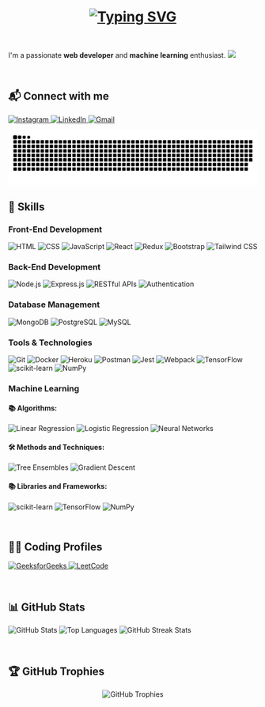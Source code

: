 <h1 align="center">
  <a href="https://git.io/typing-svg">
    <img src="https://readme-typing-svg.demolab.com?font=Arial&weight=700&size=44&duration=2500&pause=750&vCenter=true&width=600&height=70&color=FFFFFF&lines=Hello+%F0%9F%91%8B+I'm+Rakshith+Raj+G;నమస్కారం+%F0%9F%91%8B+నేను+రక్షిత్+రాజ్" alt="Typing SVG">
  </a>
</h1>


<br/>

 I'm a passionate <strong>web developer</strong> and <strong>machine learning</strong> enthusiast. 
<img src="https://media.giphy.com/media/YRMb6dd7zprS00JdGZ/giphy.gif" style="height:80px">

<br>

## 📬 Connect with me
<p>
  <a href="https://www.instagram.com/rakshith__raj/">
    <img src="https://img.shields.io/badge/-Instagram-E4405F?logo=instagram&logoColor=fff" alt="Instagram">
  </a>
  <a href="https://www.linkedin.com/in/rakshith-raj-b38936220/">
    <img src="https://img.shields.io/badge/-LinkedIn-0A66C2?logo=linkedin&logoColor=fff" alt="LinkedIn">
  </a>
  <a href="mailto:rakshith2002raj@gmail.com">
    <img src="https://img.shields.io/badge/-Gmail-D14836?logo=gmail&logoColor=fff" alt="Gmail">
  </a>
</p>

![snake gif](https://raw.githubusercontent.com/AswinPKumar01/AswinPKumar01/86b06c62c4957d614848c28d956db4dc80c131ca/github-snake-dark.svg)


## 💼 Skills

### Front-End Development
<p>
  <img src="https://img.shields.io/badge/-HTML-E34F26?logo=html5&logoColor=fff" alt="HTML">
  <img src="https://img.shields.io/badge/-CSS-1572B6?logo=css3&logoColor=fff" alt="CSS">
  <img src="https://img.shields.io/badge/-JavaScript-F7DF1E?logo=javascript&logoColor=000" alt="JavaScript">
  <img src="https://img.shields.io/badge/-React-61DAFB?logo=react&logoColor=000" alt="React">
  <img src="https://img.shields.io/badge/-Redux-764ABC?logo=redux&logoColor=fff" alt="Redux">
  <img src="https://img.shields.io/badge/-Bootstrap-7952B3?logo=bootstrap&logoColor=fff" alt="Bootstrap">
  <img src="https://img.shields.io/badge/-Tailwind_CSS-38B2AC?logo=tailwind-css&logoColor=fff" alt="Tailwind CSS">
</p>

### Back-End Development
<p>
  <img src="https://img.shields.io/badge/-Node.js-339933?logo=node.js&logoColor=fff" alt="Node.js">
  <img src="https://img.shields.io/badge/-Express.js-000?logo=express&logoColor=fff" alt="Express.js">
  <img src="https://img.shields.io/badge/-RESTful_APIs-3F8F6C" alt="RESTful APIs">
  <img src="https://img.shields.io/badge/-Authentication-FF6B6B" alt="Authentication">
</p>

### Database Management
<p>
  <img src="https://img.shields.io/badge/-MongoDB-47A248?logo=mongodb&logoColor=fff" alt="MongoDB">
  <img src="https://img.shields.io/badge/-PostgreSQL-336791?logo=postgresql&logoColor=fff" alt="PostgreSQL">
  <img src="https://img.shields.io/badge/-MySQL-4479A1?logo=mysql&logoColor=fff" alt="MySQL">
</p>

### Tools & Technologies
<p>
  <img src="https://img.shields.io/badge/-Git-F05032?logo=git&logoColor=fff" alt="Git">
  <img src="https://img.shields.io/badge/-Docker-2496ED?logo=docker&logoColor=fff" alt="Docker">
  <img src="https://img.shields.io/badge/-Heroku-430098?logo=heroku&logoColor=fff" alt="Heroku">
  <img src="https://img.shields.io/badge/-Postman-FF6C37?logo=postman&logoColor=fff" alt="Postman">
  <img src="https://img.shields.io/badge/-Jest-C21325?logo=jest&logoColor=fff" alt="Jest">
  <img src="https://img.shields.io/badge/-Webpack-8DD6F9?logo=webpack&logoColor=000" alt="Webpack">
  <img src="https://img.shields.io/badge/-TensorFlow-FF6F00?logo=tensorflow&logoColor=fff" alt="TensorFlow">
  <img src="https://img.shields.io/badge/-scikit_learn-F7931E?logo=scikit-learn&logoColor=fff" alt="scikit-learn">
  <img src="https://img.shields.io/badge/-NumPy-01395C?logo=numpy&logoColor=fff" alt="NumPy">
</p>

### Machine Learning
#### 📚 Algorithms:
<p>
  <img src="https://img.shields.io/badge/-Linear_Regression-1F77B4?logo=data:image/svg+xml;base64,PHN2ZyB4bWxucz0iaHR0cDovL3d3dy53My5vcmcvMjAwMC9zdmciIHdpZHRoPSIxMDAiIGhlaWdodD0iMTAwIj4KICA8Y2lyY2xlIHJ4PSIxMCIgcj0iMTAiIHdpZHRoPSIxMDAiIGhlaWdodD0iMTAwIiBzdHlsZT0iZmlsbDogIzAwMEI4OyIvPgo8L3N2Zz4K" alt="Linear Regression">
  <img src="https://img.shields.io/badge/-Logistic_Regression-FF7F0E?logo=data:image/svg+xml;base64,PHN2ZyB4bWxucz0iaHR0cDovL3d3dy53My5vcmcvMjAwMC9zdmciIHdpZHRoPSIxMDAiIGhlaWdodD0iMTAwIj4KICA8Y2lyY2xlIHJ4PSIxMCIgcj0iMTAiIHdpZHRoPSIxMDAiIGhlaWdodD0iMTAwIiBzdHlsZT0iZmlsbDogIzAwMEI4OyIvPgo8L3N2Zz4K" alt="Logistic Regression">
  <img src="https://img.shields.io/badge/-Neural_Networks-2CA02C?logo=data:image/svg+xml;base64,PHN2ZyB4bWxucz0iaHR0cDovL3d3dy53My5vcmcvMjAwMC9zdmciIHdpZHRoPSIxMDAiIGhlaWdodD0iMTAwIj4KICA8Y2lyY2xlIHJ4PSIxMCIgcj0iMTAiIHdpZHRoPSIxMDAiIGhlaWdodD0iMTAwIiBzdHlsZT0iZmlsbDogIzAwMEI4OyIvPgo8L3N2Zz4K" alt="Neural Networks">
</p>

#### 🛠️ Methods and Techniques:
<p>
  <img src="https://img.shields.io/badge/-Tree_Ensembles-17BECF?logo=data:image/svg+xml;base64,PHN2ZyB4bWxucz0iaHR0cDovL3d3dy53My5vcmcvMjAwMC9zdmciIHdpZHRoPSIxMDAiIGhlaWdodD0iMTAwIj4KICA8Y2lyY2xlIHJ4PSIxMCIgcj0iMTAiIHdpZHRoPSIxMDAiIGhlaWdodD0iMTAwIiBzdHlsZT0iZmlsbDogIzAwMEI4OyIvPgo8L3N2Zz4K" alt="Tree Ensembles">
  <img src="https://img.shields.io/badge/-Gradient_Descent-FF6347?logo=data:image/svg+xml;base64,PHN2ZyB4bWxucz0iaHR0cDovL3d3dy53My5vcmcvMjAwMC9zdmciIHdpZHRoPSIxMDAiIGhlaWdodD0iMTAwIj4KICA8Y2lyY2xlIHJ4PSIxMCIgcj0iMTAiIHdpZHRoPSIxMDAiIGhlaWdodD0iMTAwIiBzdHlsZT0iZmlsbDogIzAwMEI4OyIvPgo8L3N2Zz4K" alt="Gradient Descent">
</p>

#### 📚 Libraries and Frameworks:
<p>
  <img src="https://img.shields.io/badge/-scikit_learn-F7931E?logo=scikit-learn&logoColor=fff" alt="scikit-learn">
  <img src="https://img.shields.io/badge/-TensorFlow-FF6F00?logo=tensorflow&logoColor=fff" alt="TensorFlow">
  <img src="https://img.shields.io/badge/-NumPy-01395C?logo=numpy&logoColor=fff" alt="NumPy">
</p>

<br>

## 🧑‍💻 Coding Profiles
<p>
  <a href="https://www.geeksforgeeks.org/user/rakshith2002raj/?utm_source=geeksforgeeks&utm_medium=my_profile&utm_campaign=auth_user">
    <img src="https://img.shields.io/badge/GeeksforGeeks-1F8AC4?logo=geeksforgeeks&logoColor=fff" alt="GeeksforGeeks">
  </a>
  <a href="https://leetcode.com/u/RakshithRajG/">
    <img src="https://img.shields.io/badge/LeetCode-FA6F00?logo=leetcode&logoColor=fff" alt="LeetCode">
  </a>
</p>
<br>

## 📊 GitHub Stats

<p >
  <img src="https://github-readme-stats.vercel.app/api?username=Rakshith-Raj08&show_icons=true&theme=radical" alt="GitHub Stats">
  <img src="https://github-readme-stats.vercel.app/api/top-langs/?username=Rakshith-Raj08&layout=compact&theme=radical" alt="Top Languages">
  <img src="https://github-readme-streak-stats.herokuapp.com/?user=Rakshith-Raj08&theme=radical" alt="GitHub Streak Stats">

</p>

<br>

## 🏆 GitHub Trophies

<p align="center">
  <img src="https://github-profile-trophy.vercel.app/?username=Rakshith-Raj08&theme=onedark" alt="GitHub Trophies">
</p>


